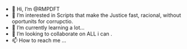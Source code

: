 - 👋 Hi, I’m @RMPDFT
- 👀 I’m interested in Scripts that make the Justice fast, racional, without oportunits for corrupctio.
- 🌱 I’m currently learning a lot...
- 💞️ I’m looking to collaborate on ALL i can .
- 📫 How to reach me ...

<!---
RMPDFT/RMPDFT is a ✨ special ✨ repository because its `README.md` (will make Very simple and fast the cases off drunk drivers in Brazil) appears on your GitHub profile.
You can click the Preview link to take a look at your changes.
---